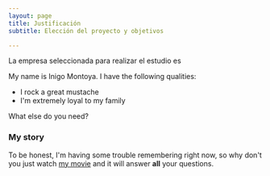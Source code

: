```yaml
---
layout: page
title: Justificación
subtitle: Elección del proyecto y objetivos

---
```

La empresa seleccionada para realizar el estudio es

<p align="center">
  <src="/assets/img/si.jpg">
</p>

My name is Inigo Montoya. I have the following qualities:

- I rock a great mustache
- I'm extremely loyal to my family

What else do you need?

### My story

To be honest, I'm having some trouble remembering right now, so why don't you just watch [my movie](https://en.wikipedia.org/wiki/The_Princess_Bride_%28film%29) and it will answer **all** your questions.
